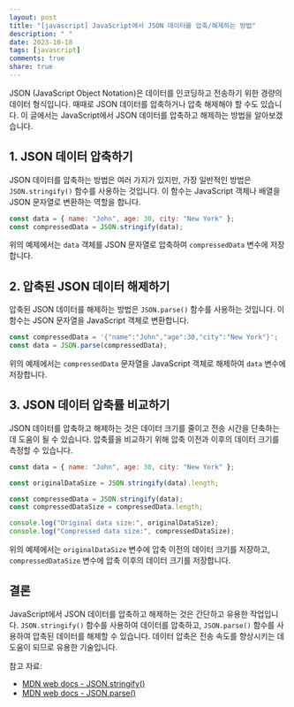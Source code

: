 ```yaml
---
layout: post
title: "[javascript] JavaScript에서 JSON 데이터를 압축/해제하는 방법"
description: " "
date: 2023-10-18
tags: [javascript]
comments: true
share: true
---
```


JSON (JavaScript Object Notation)은 데이터를 인코딩하고 전송하기 위한 경량의 데이터 형식입니다. 때때로 JSON 데이터를 압축하거나 압축 해제해야 할 수도 있습니다. 이 글에서는 JavaScript에서 JSON 데이터를 압축하고 해제하는 방법을 알아보겠습니다.

## 1. JSON 데이터 압축하기

JSON 데이터를 압축하는 방법은 여러 가지가 있지만, 가장 일반적인 방법은 `JSON.stringify()` 함수를 사용하는 것입니다. 이 함수는 JavaScript 객체나 배열을 JSON 문자열로 변환하는 역할을 합니다.

```javascript
const data = { name: "John", age: 30, city: "New York" };
const compressedData = JSON.stringify(data);
```

위의 예제에서는 `data` 객체를 JSON 문자열로 압축하여 `compressedData` 변수에 저장합니다. 

## 2. 압축된 JSON 데이터 해제하기

압축된 JSON 데이터를 해제하는 방법은 `JSON.parse()` 함수를 사용하는 것입니다. 이 함수는 JSON 문자열을 JavaScript 객체로 변환합니다.

```javascript
const compressedData = '{"name":"John","age":30,"city":"New York"}';
const data = JSON.parse(compressedData);
```

위의 예제에서는 `compressedData` 문자열을 JavaScript 객체로 해제하여 `data` 변수에 저장합니다.

## 3. JSON 데이터 압축률 비교하기

JSON 데이터를 압축하고 해제하는 것은 데이터 크기를 줄이고 전송 시간을 단축하는 데 도움이 될 수 있습니다. 압축률을 비교하기 위해 압축 이전과 이후의 데이터 크기를 측정할 수 있습니다.

```javascript
const data = { name: "John", age: 30, city: "New York" };

const originalDataSize = JSON.stringify(data).length;

const compressedData = JSON.stringify(data);
const compressedDataSize = compressedData.length;

console.log("Original data size:", originalDataSize);
console.log("Compressed data size:", compressedDataSize);
```

위의 예제에서는 `originalDataSize` 변수에 압축 이전의 데이터 크기를 저장하고, `compressedDataSize` 변수에 압축 이후의 데이터 크기를 저장합니다. 

## 결론

JavaScript에서 JSON 데이터를 압축하고 해제하는 것은 간단하고 유용한 작업입니다. `JSON.stringify()` 함수를 사용하여 데이터를 압축하고, `JSON.parse()` 함수를 사용하여 압축된 데이터를 해제할 수 있습니다. 데이터 압축은 전송 속도를 향상시키는 데 도움이 되므로 유용한 기술입니다.

참고 자료:
- [MDN web docs - JSON.stringify()](https://developer.mozilla.org/en-US/docs/Web/JavaScript/Reference/Global_Objects/JSON/stringify)
- [MDN web docs - JSON.parse()](https://developer.mozilla.org/en-US/docs/Web/JavaScript/Reference/Global_Objects/JSON/parse)